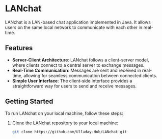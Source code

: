 # LANchat

LANchat is a LAN-based chat application implemented in Java. It allows users on the same local network to communicate with each other in real-time.

## Features

- **Server-Client Architecture**: LANchat follows a client-server model, where clients connect to a central server to exchange messages.
- **Real-Time Communication**: Messages are sent and received in real-time, allowing for seamless communication between connected clients.
- **Simple User Interface**: The client-side interface provides a straightforward way for users to send and receive messages.

## Getting Started

To run LANchat on your local machine, follow these steps:

1. Clone the LANchat repository to your local machine:

   ```bash
   git clone https://github.com/Ulladay-Hub/LANchat.git
